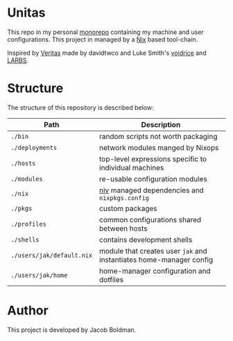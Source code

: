 # Unitas
This repo in my personal [monorepo][] containing my machine and user configurations.
This project in managed by a [Nix][] based tool-chain.

Inspired by [Veritas][] made by davidtwco and Luke Smith's [voidrice][] and [LARBS][].

# Structure
The structure of this repository is described below:

Path                        | Description
----                        | -------------
`./bin`                     | random scripts not worth packaging
`./deployments`             | network modules manged by Nixops
`./hosts`                   | top-level expressions specific to individual machines
`./modules`                 | re-usable configuration modules
`./nix`                     | [niv][] managed dependencies and `nixpkgs.config`
`./pkgs`                    | custom packages
`./profiles`                | common configurations shared between hosts
`./shells`                  | contains development shells
`./users/jak/default.nix`   | module that creates user `jak` and instantiates home-manager config
`./users/jak/home`          | home-manager configuration and dotfiles

# Author
This project is developed by Jacob Boldman.


[monorepo]: https://en.wikipedia.org/wiki/Monorepo
[Nix]: https://nixos.org/nix
[Niv]: https://github.com/nmattia/niv
[Veritas]: https://github.com/davidtwco/veritas
[voidrice]: https://github.com/LukeSmithxyz/voidrice
[LARBS]: https://github.com/LukeSmithxyz/LARBS
